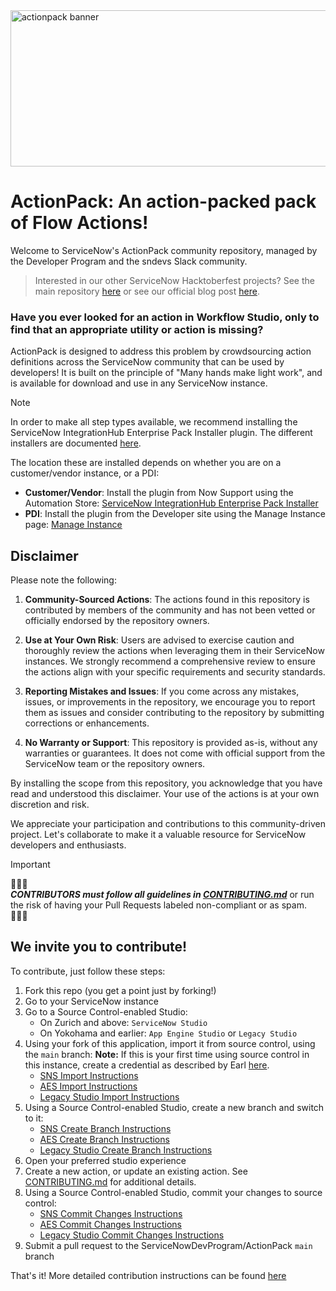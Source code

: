 <img width="1280" height="250" alt="actionpack banner" src="https://github.com/user-attachments/assets/08926d1f-7bda-433f-91af-23fb0a2cde0b" />

# ActionPack: An action-packed pack of Flow Actions!

Welcome to ServiceNow's ActionPack community repository, managed by the Developer Program and the sndevs Slack community.

> Interested in our other ServiceNow Hacktoberfest projects? See the main repository [here](https://github.com/ServiceNowDevProgram/Hacktoberfest) or see our official blog post [here](https://devlink.sn/hacktoberfest).

### Have you ever looked for an action in Workflow Studio, only to find that an appropriate utility or action is missing? 

ActionPack is designed to address this problem by crowdsourcing action definitions across the ServiceNow community that can be used by developers! It is built on the principle of "Many hands make light work", and is available for download and use in any ServiceNow instance.

> [!NOTE]
> In order to make all step types available, we recommend installing the ServiceNow IntegrationHub Enterprise Pack Installer plugin. The different installers are documented [here](https://www.servicenow.com/docs/bundle/zurich-integrate-applications/page/administer/integrationhub/reference/ih-plugins.html).
>
> The location these are installed depends on whether you are on a customer/vendor instance, or a PDI:
> - **Customer/Vendor**: Install the plugin from Now Support using the Automation Store: [ServiceNow IntegrationHub Enterprise Pack Installer](https://support.servicenow.com/now/en/pages/automation-store?id=ns_automation_store&plugin_sys_id=752e0d351b2d90101c8633f2cd4bcbc4) 
> - **PDI**: Install the plugin from the Developer site using the Manage Instance page: [Manage Instance](https://developer.servicenow.com/dev.do#!/manage-instance)

## Disclaimer

Please note the following:

1. **Community-Sourced Actions**: The actions found in this repository is contributed by members of the community and has not been vetted or officially endorsed by the repository owners.

2. **Use at Your Own Risk**: Users are advised to exercise caution and thoroughly review the actions when leveraging them in their ServiceNow instances. We strongly recommend a comprehensive review to ensure the actions align with your specific requirements and security standards.

3. **Reporting Mistakes and Issues**: If you come across any mistakes, issues, or improvements in the repository, we encourage you to report them as issues and consider contributing to the repository by submitting corrections or enhancements.

4. **No Warranty or Support**: This repository is provided as-is, without any warranties or guarantees. It does not come with official support from the ServiceNow team or the repository owners.

By installing the scope from this repository, you acknowledge that you have read and understood this disclaimer. Your use of the actions is at your own discretion and risk.

We appreciate your participation and contributions to this community-driven project. Let's collaborate to make it a valuable resource for ServiceNow developers and enthusiasts.

> [!IMPORTANT]
> 🔔🔔🔔<br>
> **_CONTRIBUTORS must follow all guidelines in [CONTRIBUTING.md](CONTRIBUTING.md)_** or run the risk of having your Pull Requests labeled non-compliant or as spam.<br>
> 🔔🔔🔔


## We invite you to contribute!

To contribute, just follow these steps:

1. Fork this repo (you get a point just by forking!)
2. Go to your ServiceNow instance
3. Go to a Source Control-enabled Studio:
    - On Zurich and above: `ServiceNow Studio`
    - On Yokohama and earlier: `App Engine Studio` or `Legacy Studio`
4. Using your fork of this application, import it from source control, using the `main` branch: 
    **Note:** If this is your first time using source control in this instance, create a credential as described by Earl [here](https://www.servicenow.com/community/developer-advocate-blog/source-control-in-servicenow-studio-complete-walkthrough/ba-p/3356303#create-a-credential-in-servicenow).
    - [SNS Import Instructions](http://servicenow.com/docs/bundle/zurich-application-development/page/build/servicenow-studio/task/sns-sc-import-app-source-control.html)
    - [AES Import Instructions](http://servicenow.com/docs/bundle/yokohama-application-development/page/build/app-engine-studio/task/source-control-import.html)
    - [Legacy Studio Import Instructions](https://www.servicenow.com/docs/bundle/yokohama-application-development/page/build/applications/task/t_ImportAppFromSourceControl.html)
5. Using a Source Control-enabled Studio, create a new branch and switch to it:
    - [SNS Create Branch Instructions](https://www.servicenow.com/docs/bundle/zurich-application-development/page/build/servicenow-studio/concept/sns-sc-create-versions-branches-git.html#title_sns-sc-create-repo-branch)
    - [AES Create Branch Instructions](https://www.servicenow.com/docs/bundle/yokohama-application-development/page/build/app-engine-studio/concept/create-versions-branches-git.html#title_source-control-create-branch)
    - [Legacy Studio Create Branch Instructions](https://www.servicenow.com/docs/bundle/yokohama-application-development/page/build/applications/task/t_CreateBranch.html)
6. Open your preferred studio experience
7. Create a new action, or update an existing action. See [CONTRIBUTING.md](CONTRIBUTING.md) for additional details.
8. Using a Source Control-enabled Studio, commit your changes to source control:
    - [SNS Commit Changes Instructions](https://www.servicenow.com/docs/bundle/zurich-application-development/page/build/servicenow-studio/task/sns-sc-commit-changes-to-repository.html)
    - [AES Commit Changes Instructions](https://www.servicenow.com/docs/bundle/yokohama-application-development/page/build/app-engine-studio/task/source-control-commit-changes.html)
    - [Legacy Studio Commit Changes Instructions](https://www.servicenow.com/docs/bundle/yokohama-application-development/page/build/applications/task/t_CommitChanges.html)
9. Submit a pull request to the ServiceNowDevProgram/ActionPack `main` branch

That's it! More detailed contribution instructions can be found [here](CONTRIBUTING.md)
